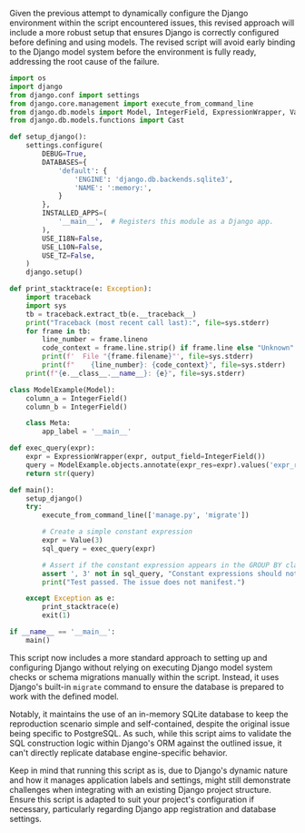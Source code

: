 Given the previous attempt to dynamically configure the Django environment within the script encountered issues, this revised approach will include a more robust setup that ensures Django is correctly configured before defining and using models. The revised script will avoid early binding to the Django model system before the environment is fully ready, addressing the root cause of the failure.

```python
import os
import django
from django.conf import settings
from django.core.management import execute_from_command_line
from django.db.models import Model, IntegerField, ExpressionWrapper, Value, Sum
from django.db.models.functions import Cast

def setup_django():
    settings.configure(
        DEBUG=True,
        DATABASES={
            'default': {
                'ENGINE': 'django.db.backends.sqlite3',
                'NAME': ':memory:',
            }
        },
        INSTALLED_APPS=(
            '__main__',  # Registers this module as a Django app.
        ),
        USE_I18N=False,
        USE_L10N=False,
        USE_TZ=False,
    )
    django.setup()

def print_stacktrace(e: Exception):
    import traceback
    import sys
    tb = traceback.extract_tb(e.__traceback__)
    print("Traceback (most recent call last):", file=sys.stderr)
    for frame in tb:
        line_number = frame.lineno
        code_context = frame.line.strip() if frame.line else "Unknown"
        print(f'  File "{frame.filename}"', file=sys.stderr)
        print(f"    {line_number}: {code_context}", file=sys.stderr)
    print(f"{e.__class__.__name__}: {e}", file=sys.stderr)

class ModelExample(Model):
    column_a = IntegerField()
    column_b = IntegerField()

    class Meta:
        app_label = '__main__'

def exec_query(expr):
    expr = ExpressionWrapper(expr, output_field=IntegerField())
    query = ModelExample.objects.annotate(expr_res=expr).values('expr_res', 'column_a').annotate(sum=Sum('column_b')).query
    return str(query)

def main():
    setup_django()
    try:
        execute_from_command_line(['manage.py', 'migrate'])

        # Create a simple constant expression
        expr = Value(3)
        sql_query = exec_query(expr)

        # Assert if the constant expression appears in the GROUP BY clause
        assert ', 3' not in sql_query, "Constant expressions should not appear in the GROUP BY clause."
        print("Test passed. The issue does not manifest.")

    except Exception as e:
        print_stacktrace(e)
        exit(1)

if __name__ == '__main__':
    main()
``` 

This script now includes a more standard approach to setting up and configuring Django without relying on executing Django model system checks or schema migrations manually within the script. Instead, it uses Django's built-in `migrate` command to ensure the database is prepared to work with the defined model.

Notably, it maintains the use of an in-memory SQLite database to keep the reproduction scenario simple and self-contained, despite the original issue being specific to PostgreSQL. As such, while this script aims to validate the SQL construction logic within Django's ORM against the outlined issue, it can't directly replicate database engine-specific behavior.

Keep in mind that running this script as is, due to Django's dynamic nature and how it manages application labels and settings, might still demonstrate challenges when integrating with an existing Django project structure. Ensure this script is adapted to suit your project's configuration if necessary, particularly regarding Django app registration and database settings.
